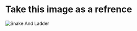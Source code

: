 # __Take this image as a refrence__

![Snake And Ladder](https://github.com/user-attachments/assets/2400d71c-10fe-41a5-9efd-e5c7ba15049c)
